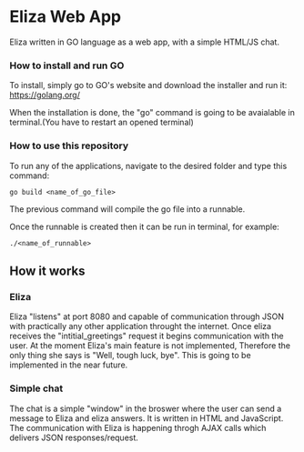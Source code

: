 # Eliza Web App
Eliza written in GO language as a web app, with a simple HTML/JS chat.

### How to install and run GO

To install, simply go to GO's website and download the installer and run it: https://golang.org/

When the installation is done, the "go" command is going to be avaialable in terminal.(You have to restart an opened terminal)

### How to use this repository

To run any of the applications, navigate to the desired folder and type this command: 
```
go build <name_of_go_file>
```

The previous command will compile the go file into a runnable.

Once the runnable is created then it can be run in terminal, for example: 
```
./<name_of_runnable>
```

## How it works
### Eliza
Eliza "listens" at port 8080 and capable of communication through JSON with practically any other application throught the internet.
Once eliza receives the "intitial_greetings" request it begins communication with the user.
At the moment Eliza's main feature is not implemented, Therefore the only thing she says is "Well, tough luck, bye". This is going to be implemented in the near future.
### Simple chat
The chat is a simple "window" in the broswer where the user can send a message to Eliza and eliza answers.
It is written in HTML and JavaScript. The communication with Eliza is happening throgh AJAX calls which delivers JSON responses/request.